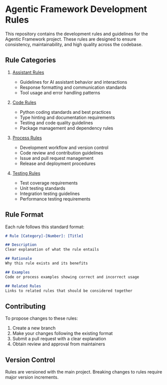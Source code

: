 # Agentic Framework Development Rules

This repository contains the development rules and guidelines for the Agentic Framework project. These rules are designed to ensure consistency, maintainability, and high quality across the codebase.

## Rule Categories

1. [Assistant Rules](assistant/index.md)
   - Guidelines for AI assistant behavior and interactions
   - Response formatting and communication standards
   - Tool usage and error handling patterns

2. [Code Rules](code/index.md)
   - Python coding standards and best practices
   - Type hinting and documentation requirements
   - Testing and code quality guidelines
   - Package management and dependency rules

3. [Process Rules](process/index.md)
   - Development workflow and version control
   - Code review and contribution guidelines
   - Issue and pull request management
   - Release and deployment procedures

4. [Testing Rules](testing/index.md)
   - Test coverage requirements
   - Unit testing standards
   - Integration testing guidelines
   - Performance testing requirements

## Rule Format

Each rule follows this standard format:
```markdown
# Rule [Category]-[Number]: [Title]

## Description
Clear explanation of what the rule entails

## Rationale
Why this rule exists and its benefits

## Examples
Code or process examples showing correct and incorrect usage

## Related Rules
Links to related rules that should be considered together
```

## Contributing

To propose changes to these rules:
1. Create a new branch
2. Make your changes following the existing format
3. Submit a pull request with a clear explanation
4. Obtain review and approval from maintainers

## Version Control

Rules are versioned with the main project. Breaking changes to rules require major version increments. 